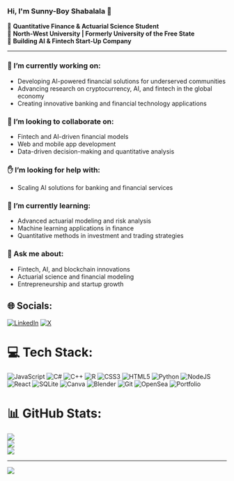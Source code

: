 ### Hi, I'm **Sunny-Boy Shabalala** 👋  

🎯 **Quantitative Finance & Actuarial Science Student**  
📍 **North-West University | Formerly University of the Free State**  
🚀 **Building AI & Fintech Start-Up Company**  

---

### 🚀 I’m currently working on:
- Developing AI-powered financial solutions for underserved communities
- Advancing research on cryptocurrency, AI, and fintech in the global economy
- Creating innovative banking and financial technology applications

### 🤝 I’m looking to collaborate on:
- Fintech and AI-driven financial models
- Web and mobile app development
- Data-driven decision-making and quantitative analysis

### ✋ I’m looking for help with:
- Scaling AI solutions for banking and financial services

### 🌱 I’m currently learning:
- Advanced actuarial modeling and risk analysis
- Machine learning applications in finance
- Quantitative methods in investment and trading strategies

### 💬 Ask me about:
- Fintech, AI, and blockchain innovations
- Actuarial science and financial modeling
- Entrepreneurship and startup growth


## 🌐 Socials:
[![LinkedIn](https://img.shields.io/badge/LinkedIn-%230077B5.svg?logo=linkedin&logoColor=white)](https://linkedin.com/in/https://www.linkedin.com/in/sunny-boy-shabalala/) [![X](https://img.shields.io/badge/X-black.svg?logo=X&logoColor=white)](https://x.com/@sunnybboy_) 

# 💻 Tech Stack:
![JavaScript](https://img.shields.io/badge/javascript-%23323330.svg?style=for-the-badge&logo=javascript&logoColor=%23F7DF1E) ![C#](https://img.shields.io/badge/c%23-%23239120.svg?style=for-the-badge&logo=csharp&logoColor=white) ![C++](https://img.shields.io/badge/c++-%2300599C.svg?style=for-the-badge&logo=c%2B%2B&logoColor=white) ![R](https://img.shields.io/badge/r-%23276DC3.svg?style=for-the-badge&logo=r&logoColor=white) ![CSS3](https://img.shields.io/badge/css3-%231572B6.svg?style=for-the-badge&logo=css3&logoColor=white) ![HTML5](https://img.shields.io/badge/html5-%23E34F26.svg?style=for-the-badge&logo=html5&logoColor=white) ![Python](https://img.shields.io/badge/python-3670A0?style=for-the-badge&logo=python&logoColor=ffdd54) ![NodeJS](https://img.shields.io/badge/node.js-6DA55F?style=for-the-badge&logo=node.js&logoColor=white) ![React](https://img.shields.io/badge/react-%2320232a.svg?style=for-the-badge&logo=react&logoColor=%2361DAFB) ![SQLite](https://img.shields.io/badge/sqlite-%2307405e.svg?style=for-the-badge&logo=sqlite&logoColor=white) ![Canva](https://img.shields.io/badge/Canva-%2300C4CC.svg?style=for-the-badge&logo=Canva&logoColor=white) ![Blender](https://img.shields.io/badge/blender-%23F5792A.svg?style=for-the-badge&logo=blender&logoColor=white) ![Git](https://img.shields.io/badge/git-%23F05033.svg?style=for-the-badge&logo=git&logoColor=white) ![OpenSea](https://img.shields.io/badge/OpenSea-%232081E2.svg?style=for-the-badge&logo=opensea&logoColor=white) ![Portfolio](https://img.shields.io/badge/Portfolio-%23000000.svg?style=for-the-badge&logo=firefox&logoColor=#FF7139)
# 📊 GitHub Stats:
![](https://github-readme-stats.vercel.app/api?username=sunny-bboy&theme=dark&hide_border=false&include_all_commits=true&count_private=true)<br/>
![](https://nirzak-streak-stats.vercel.app/?user=sunny-bboy&theme=dark&hide_border=false)<br/>
![](https://github-readme-stats.vercel.app/api/top-langs/?username=sunny-bboy&theme=dark&hide_border=false&include_all_commits=true&count_private=true&layout=compact)

---
[![](https://visitcount.itsvg.in/api?id=sunny-bboy&icon=0&color=0)](https://visitcount.itsvg.in)

<!-- Proudly created with GPRM ( https://gprm.itsvg.in ) -->
